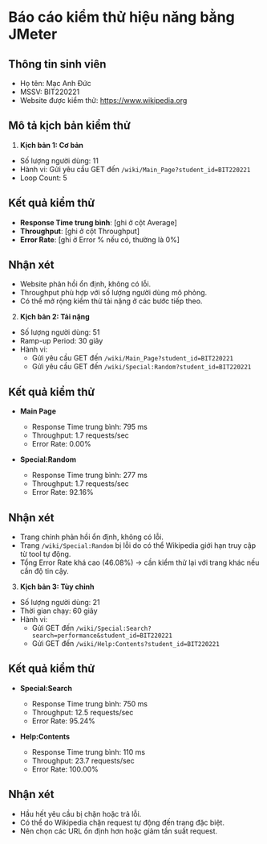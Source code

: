 # Báo cáo kiểm thử hiệu năng bằng JMeter

## Thông tin sinh viên
- Họ tên: Mạc Anh Đức
- MSSV: BIT220221
- Website được kiểm thử: https://www.wikipedia.org

## Mô tả kịch bản kiểm thử

1. **Kịch bản 1: Cơ bản**
- Số lượng người dùng: 11
- Hành vi: Gửi yêu cầu GET đến `/wiki/Main_Page?student_id=BIT220221`
- Loop Count: 5

## Kết quả kiểm thử

- **Response Time trung bình**: [ghi ở cột Average]
- **Throughput**: [ghi ở cột Throughput]
- **Error Rate**: [ghi ở Error % nếu có, thường là 0%]

## Nhận xét

- Website phản hồi ổn định, không có lỗi.
- Throughput phù hợp với số lượng người dùng mô phỏng.
- Có thể mở rộng kiểm thử tải nặng ở các bước tiếp theo.

2. **Kịch bản 2: Tải nặng**
- Số lượng người dùng: 51
- Ramp-up Period: 30 giây
- Hành vi:
  - Gửi yêu cầu GET đến `/wiki/Main_Page?student_id=BIT220221`
  - Gửi yêu cầu GET đến `/wiki/Special:Random?student_id=BIT220221`

## Kết quả kiểm thử

- **Main Page**
  - Response Time trung bình: 795 ms
  - Throughput: 1.7 requests/sec
  - Error Rate: 0.00%

- **Special:Random**
  - Response Time trung bình: 277 ms
  - Throughput: 1.7 requests/sec
  - Error Rate: 92.16%

## Nhận xét

- Trang chính phản hồi ổn định, không có lỗi.
- Trang `/wiki/Special:Random` bị lỗi do có thể Wikipedia giới hạn truy cập từ tool tự động.
- Tổng Error Rate khá cao (46.08%) → cần kiểm thử lại với trang khác nếu cần độ tin cậy.

3. **Kịch bản 3: Tùy chỉnh**
- Số lượng người dùng: 21
- Thời gian chạy: 60 giây
- Hành vi:
  - Gửi GET đến `/wiki/Special:Search?search=performance&student_id=BIT220221`
  - Gửi GET đến `/wiki/Help:Contents?student_id=BIT220221`

## Kết quả kiểm thử

- **Special:Search**
  - Response Time trung bình: 750 ms
  - Throughput: 12.5 requests/sec
  - Error Rate: 95.24%

- **Help:Contents**
  - Response Time trung bình: 110 ms
  - Throughput: 23.7 requests/sec
  - Error Rate: 100.00%

## Nhận xét

- Hầu hết yêu cầu bị chặn hoặc trả lỗi.
- Có thể do Wikipedia chặn request tự động đến trang đặc biệt.
- Nên chọn các URL ổn định hơn hoặc giảm tần suất request.
